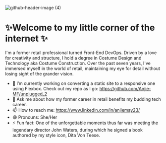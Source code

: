 ![github-header-image (4)](https://github.com/Anjie-MF/Anjie-MF/assets/133686543/92a1fea4-222a-4a94-a8ce-85324566e15a)

<h1>✨Welcome to my little corner of the internet ✨</h1>

<p>I'm a former retail professional turned Front-End DevOps. Driven by a love for creativity and structure, I hold a degree in Costume Design
  and Technology aka Costume Construction. Over the past seven years, I've immersed myself in the world of retail, maintaining my eye for detail without losing sight of the grander vision.</p>

- 🔭 I’m currently working on converting a static site to a responsive one using Flexbox. Check out my repo as I go: https://github.com/Anjie-MF/unplugged_2
- 💬 Ask me about how my former career in retail benefits my budding tech career. 
- 📫 How to reach me: https://www.linkedin.com/in/anjiemay23/
- 😄 Pronouns: She/Her
- ⚡ Fun fact: One of the unforgettable moments thus far was meeting the legendary director John Waters, during
                which he signed a book authored by my style icon, Dita Von Teese.

